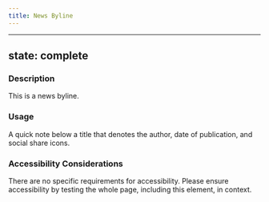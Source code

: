 ```yaml
---
title: News Byline
---
```


---
state: complete
---

### Description
This is a news byline.

### Usage
A quick note below a title that denotes the author, date of publication, and social share icons.

### Accessibility Considerations
There are no specific requirements for accessibility. Please ensure accessibility by testing the whole page, including this element, in context.

<!-- ### SEO Considerations
This section is left intentionally blank and is for future consideration.

### Technical Considerations
Anything special technical-wise will be shared here. -->
